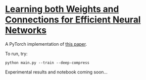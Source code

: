# [Learning both Weights and Connections for Efficient Neural Networks](https://arxiv.org/abs/1506.02626)

A PyTorch implementation of [this paper](https://arxiv.org/abs/1506.02626). 

To run, try:
```
python main.py --train --deep-compress
```

Experimental results and notebook coming soon...
